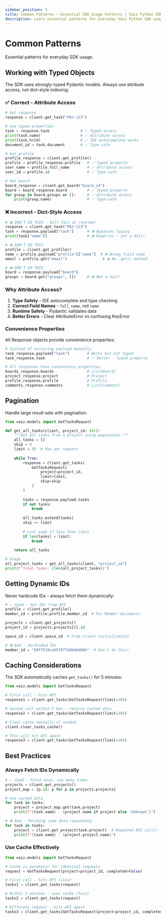 ```yaml
---
sidebar_position: 3
title: Common Patterns — Essential SDK Usage Patterns | Vaiz Python SDK
description: Learn essential patterns for everyday Vaiz Python SDK usage. Includes typed objects, helpers, async operations, and best practices.
---
```


# Common Patterns

Essential patterns for everyday SDK usage.

## Working with Typed Objects

The SDK uses strongly-typed Pydantic models. Always use attribute access, not dict-style indexing:

### ✅ Correct - Attribute Access

```python
# Get response
response = client.get_task("PRJ-123")

# Use typed properties
task = response.task              # ✅ Typed access
print(task.name)                  # ✅ Attribute access
print(task.hrid)                  # ✅ IDE autocomplete works
document_id = task.document       # ✅ Type-safe

# Get profile
profile_response = client.get_profile()
profile = profile_response.profile   # ✅ Typed property
user_name = profile.full_name        # ✅ Attribute access
user_id = profile.id                 # ✅ Type-safe

# Get board
board_response = client.get_board("board_id")
board = board_response.board         # ✅ Typed property
for group in board.groups or []:     # ✅ Attribute access
    print(group.name)                # ✅ Type-safe
```

### ❌ Incorrect - Dict-Style Access

```python
# ❌ DON'T DO THIS - Will fail at runtime!
response = client.get_task("PRJ-123")
task = response.payload["task"]      # ❌ Bypasses typing
print(task["name"])                  # ❌ KeyError - not a dict!

# ❌ DON'T DO THIS
profile = client.get_profile()
name = profile.payload["profile"]["name"]  # ❌ Wrong field name
email = profile.get("email")                # ❌ No .get() method

# ❌ DON'T DO THIS
board = response.payload["board"]
groups = board.get("groups", [])     # ❌ Not a dict!
```

### Why Attribute Access?

1. **Type Safety** - IDE autocomplete and type checking
2. **Correct Field Names** - `full_name`, not `name`
3. **Runtime Safety** - Pydantic validates data
4. **Better Errors** - Clear AttributeError vs confusing KeyError

### Convenience Properties

All Response objects provide convenience properties:

```python
# Instead of accessing payload manually
task_response.payload["task"]        # Works but not typed
task_response.task                   # ✅ Better - typed property

# All responses have convenience properties
boards_response.boards               # List[Board]
project_response.project             # Project
profile_response.profile             # Profile
comments_response.comments           # List[Comment]
```

## Pagination

Handle large result sets with pagination:

```python
from vaiz.models import GetTasksRequest

def get_all_tasks(client, project_id: str):
    """Get all tasks from a project using pagination."""
    all_tasks = []
    skip = 0
    limit = 50  # Max per request
    
    while True:
        response = client.get_tasks(
            GetTasksRequest(
                project=project_id,
                limit=limit,
                skip=skip
            )
        )
        
        tasks = response.payload.tasks
        if not tasks:
            break
        
        all_tasks.extend(tasks)
        skip += limit
        
        # Last page if less than limit
        if len(tasks) < limit:
            break
    
    return all_tasks

# Usage
all_project_tasks = get_all_tasks(client, "project_id")
print(f"Total tasks: {len(all_project_tasks)}")
```

## Getting Dynamic IDs

Never hardcode IDs - always fetch them dynamically:

```python
# ✅ Good - Get IDs from API
profile = client.get_profile()
member_id = profile.profile.member_id  # For Member documents

projects = client.get_projects()
project_id = projects.projects[0].id

space_id = client.space_id  # From client initialization

# ❌ Bad - Hardcoded IDs
member_id = "68f7519ca65f977ddb66db8e"  # Don't do this!
```

## Caching Considerations

The SDK automatically caches `get_tasks()` for 5 minutes:

```python
from vaiz.models import GetTasksRequest

# First call - hits API
response1 = client.get_tasks(GetTasksRequest(limit=10))

# Second call within 5 min - returns cached data
response2 = client.get_tasks(GetTasksRequest(limit=10))

# Clear cache manually if needed
client.clear_tasks_cache()

# This will hit API again
response3 = client.get_tasks(GetTasksRequest(limit=10))
```

## Best Practices

### Always Fetch IDs Dynamically

```python
# ✅ Good - Fetch once, use many times
projects = client.get_projects()
project_map = {p.id: p for p in projects.projects}

# Use cached data
for task in tasks:
    project = project_map.get(task.project)
    print(f"{task.name} - {project.name if project else 'Unknown'}")

# ❌ Bad - Fetching same data repeatedly
for task in tasks:
    project = client.get_project(task.project)  # Repeated API calls!
    print(f"{task.name} - {project.project.name}")
```

### Use Cache Effectively

```python
from vaiz.models import GetTasksRequest

# Cache is automatic for identical requests
request = GetTasksRequest(project=project_id, completed=False)

# First call - hits API (slow)
tasks1 = client.get_tasks(request)

# Within 5 minutes - uses cache (fast)
tasks2 = client.get_tasks(request)

# Different request - hits API again
tasks3 = client.get_tasks(GetTasksRequest(project=project_id, completed=True))
```

